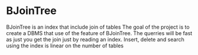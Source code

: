 # BJoinTree
BJoinTree is an index that include join of tables
The goal of the project is to create a DBMS that use of the feature of BJoinTree. 
The querries will be fast as just you get the join just by reading an index.
Insert, delete and search using the index is linear on the number of tables

